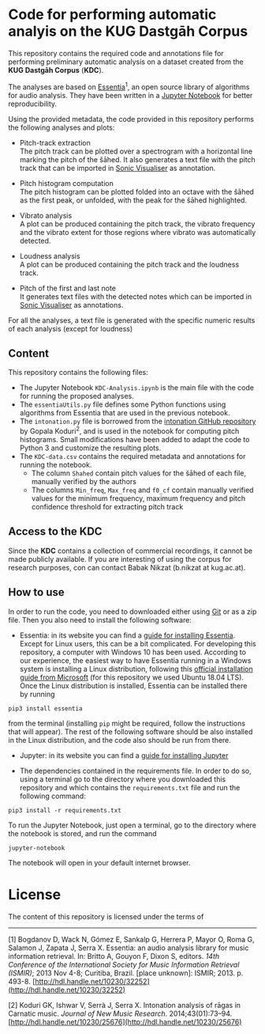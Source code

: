 # Code for performing automatic analyis on the **KUG Dastgāh Corpus**

This repository contains the required code and annotations file for performing preliminary automatic analysis on a dataset created from the **KUG Dastgāh Corpus** (**KDC**).

The analyses are based on [Essentia](https://essentia.upf.edu/)<sup>1</sup>, an open source library of algorithms for audio analysis. They have been written in a [Jupyter Notebook](https://jupyter.org/) for better reproducibility.

Using the provided metadata, the code provided in this repository performs the following analyses and plots:

- Pitch-track extraction</br>The pitch track can be plotted over a spectrogram with a horizontal line marking the pitch of the šāhed. It also generates a text file with the pitch track that can be imported in [Sonic Visualiser](https://www.sonicvisualiser.org/) as annotation.

- Pitch histogram computation</br>The pitch histogram can be plotted folded into an octave with the šāhed as the first peak, or unfolded, with the peak for the šāhed highlighted.

- Vibrato analysis</br>A plot can be produced containing the pitch track, the vibrato frequency and the vibrato extent for those regions where vibrato was automatically detected.

- Loudness analysis</br>A plot can be produced containing the pitch track and the loudness track.

- Pitch of the first and last note</br>It generates text files with the detected notes which can be imported in [Sonic Visualiser](https://www.sonicvisualiser.org/) as annotations.


For all the analyses, a text file is generated with the specific numeric results of each analysis (except for loudness)


## Content

This repository contains the following files:

- The Jupyter Notebook `KDC-Analysis.ipynb` is the main file with the code for running the proposed analyses.
- The `essentiaUtils.py` file defines some Python functions using algorithms from Essentia that are used in the previous notebook.
- The `intonation.py` file is borrowed from the [intonation GitHub repository](https://github.com/gopalkoduri/intonation) by Gopala Koduri<sup>2</sup>, and is used in the notebook for computing pitch histograms. Small modifications have been added to adapt the code to Python 3 and customize the resulting plots.
- The `KDC-data.csv` contains the required metadata and annotations for running the notebook.
  - The column `Shahed` contain pitch values for the šāhed of each file, manually verified by the authors
  - The columns `Min_freq`, `Max_freq` and `f0_cf` contain manually verified values for the minimum frequency, maximum frequency and pitch confidence threshold for extracting pitch track

## Access to the **KDC**

Since the **KDC** contains a collection of commercial recordings, it cannot be made publicly available. If you are interesting of using the corpus for research purposes, con can contact Babak Nikzat (b.nikzat at kug.ac.at).

## How to use

In order to run the code, you need to downloaded either using [Git](https://git-scm.com/) or as a zip file. Then you also need to install the following software:

- Essentia: in its website you can find a [guide for installing Essentia](https://essentia.upf.edu/installing.html). Except for Linux users, this can be a bit complicated. For developing this repository, a computer with Windows 10 has been used. According to our experience, the easiest way to have Essentia running in a Windows system is installing a Linux distribution, following this [official installation guide from Microsoft](https://docs.microsoft.com/de-de/windows/wsl/install-win10#install-your-linux-distribution-of-choice) (for this repository we used Ubuntu 18.04 LTS). Once the Linux distribution is installed, Essentia can be installed there by running

```
pip3 install essentia
```

from the terminal (installing `pip` might be required, follow the instructions that will appear). The rest of the following software should be also installed in the Linux distribution, and the code also should be run from there.

- Jupyter: in its website you can find a [guide for installing Jupyter](https://jupyter.org/install)

- The dependencies contained in the requirements file. In order to do so, using a terminal go to the directory where you downloaded this repository and which contains the `requirements.txt` file and run the following command:

```
pip3 install -r requirements.txt
```

To run the Jupyter Notebook, just open a terminal, go to the directory where the notebook is stored, and run the command

```
jupyter-notebook
```

The notebook will open in your default internet browser.

# License

The content of this repository is licensed under the terms of

---
\[1\] Bogdanov D, Wack N, Gómez E, Sankalp G, Herrera P, Mayor O, Roma G, Salamon J, Zapata J, Serra X. Essentia: an audio analysis library for music information retrieval. In: Britto A, Gouyon F, Dixon S, editors. *14th Conference of the International Society for Music Information Retrieval (ISMIR)*; 2013 Nov 4-8; Curitiba, Brazil. [place unknown]: ISMIR; 2013. p. 493-8. [http://hdl.handle.net/10230/32252](http://hdl.handle.net/10230/32252)


\[2\] Koduri GK, Ishwar V, Serrà J, Serra X. Intonation analysis of rāgas in Carnatic music. *Journal of New Music Research*. 2014;43(01):73–94. [http://hdl.handle.net/10230/25676](http://hdl.handle.net/10230/25676)
